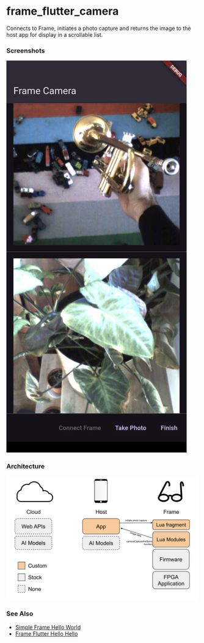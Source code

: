 # frame_flutter_camera

Connects to Frame, initiates a photo capture and returns the image to the host app for display in a scrollable list.

### Screenshots
![Screenshot1](docs/screenshot1.png)

### Architecture
![Architecture](docs/Frame%20App%20Architecture%20-%20Camera.svg)

### See Also
- [Simple Frame Hello World](https://github.com/CitizenOneX/simpleframe_helloworld)
- [Frame Flutter Hello Hello](https://github.com/CitizenOneX/frame_flutter_hellohello)
